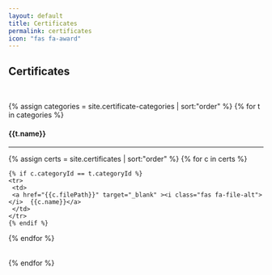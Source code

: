 ```yaml
---
layout: default
title: Certificates
permalink: certificates
icon: "fas fa-award"
---
```

## Certificates
<br />

{% assign categories = site.certificate-categories | sort:"order" %}
{% for t in categories %}
  <h4>{{t.name}}</h4>
  <hr />

  <table class="table table-striped">
  {% assign certs = site.certificates | sort:"order" %}
  {% for c in certs %}

    {% if c.categoryId == t.categoryId %}
    <tr>
     <td>
     <a href="{{c.filePath}}" target="_blank" ><i class="fas fa-file-alt"></i>  {{c.name}}</a>
     </td>
    </tr>
    {% endif %}
  {% endfor %}
  </table>
{% endfor %}
